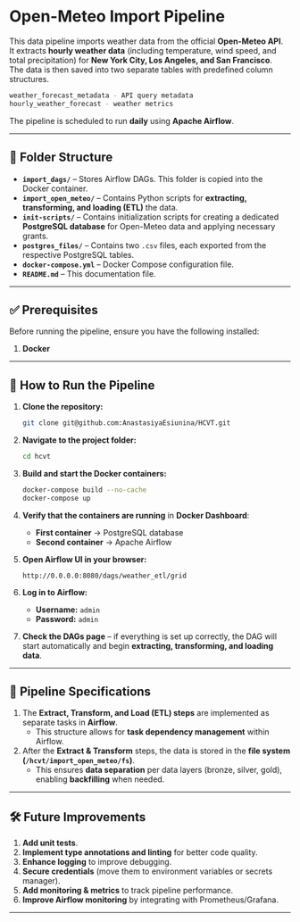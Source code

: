 # **Open-Meteo Import Pipeline**

This data pipeline imports weather data from the official **Open-Meteo API**.  
It extracts **hourly weather data** (including temperature, wind speed, and total precipitation) for **New York City, Los Angeles, and San Francisco**.  
The data is then saved into two separate tables with predefined column structures.
   ```sh
weather_forecast_metadata - API query metadata 
hourly_weather_forecast - weather metrics 
   ```
The pipeline is scheduled to run **daily** using **Apache Airflow**.

---

## **📁 Folder Structure**

- **`import_dags/`** – Stores Airflow DAGs. This folder is copied into the Docker container.
- **`import_open_meteo/`** – Contains Python scripts for **extracting, transforming, and loading (ETL)** the data.
- **`init-scripts/`** – Contains initialization scripts for creating a dedicated **PostgreSQL database** for Open-Meteo data and applying necessary grants.
- **`postgres_files/`** – Contains two `.csv` files, each exported from the respective PostgreSQL tables.
- **`docker-compose.yml`** – Docker Compose configuration file.
- **`README.md`** – This documentation file.

---

## **✅ Prerequisites**

Before running the pipeline, ensure you have the following installed:

1. **Docker**

---

## **🚀 How to Run the Pipeline**

1. **Clone the repository:**
   ```sh
   git clone git@github.com:AnastasiyaEsiunina/HCVT.git
   ```
2. **Navigate to the project folder:**
   ```sh
   cd hcvt
   ```
3. **Build and start the Docker containers:**
   ```sh
   docker-compose build --no-cache
   docker-compose up
   ```
4. **Verify that the containers are running** in **Docker Dashboard**:
   - **First container** → PostgreSQL database
   - **Second container** → Apache Airflow

5. **Open Airflow UI in your browser:**
   ```
   http://0.0.0.0:8080/dags/weather_etl/grid
   ```
6. **Log in to Airflow:**
   - **Username:** `admin`
   - **Password:** `admin`

7. **Check the DAGs page** – if everything is set up correctly, the DAG will start automatically and begin **extracting, transforming, and loading data**.

---

## **📌 Pipeline Specifications**

1. The **Extract, Transform, and Load (ETL) steps** are implemented as separate tasks in **Airflow**.
   - This structure allows for **task dependency management** within Airflow.
2. After the **Extract & Transform** steps, the data is stored in the **file system (`/hcvt/import_open_meteo/fs`)**.
   - This ensures **data separation** per data layers (bronze, silver, gold), enabling **backfilling** when needed.

---

## **🛠️ Future Improvements**

1. **Add unit tests**.
2. **Implement type annotations and linting** for better code quality.
3. **Enhance logging** to improve debugging.
4. **Secure credentials** (move them to environment variables or secrets manager).
5. **Add monitoring & metrics** to track pipeline performance.
6. **Improve Airflow monitoring** by integrating with Prometheus/Grafana.

---
